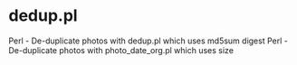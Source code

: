 dedup.pl
========

Perl - De-duplicate photos with dedup.pl which uses md5sum digest
Perl - De-duplicate photos with photo_date_org.pl which uses size
